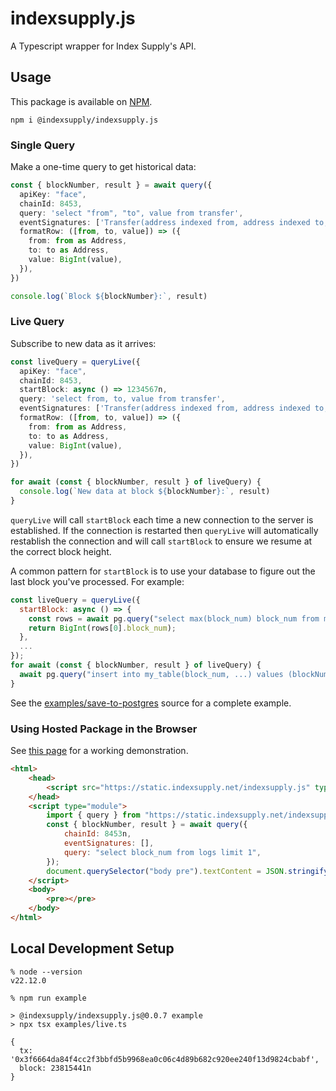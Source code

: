 # indexsupply.js

A Typescript wrapper for Index Supply's API.

## Usage

This package is available on [NPM](https://www.npmjs.com/package/@indexsupply/indexsupply.js).

```
npm i @indexsupply/indexsupply.js
```

### Single Query

Make a one-time query to get historical data:

```typescript
const { blockNumber, result } = await query({
  apiKey: "face",
  chainId: 8453,
  query: 'select "from", "to", value from transfer',
  eventSignatures: ['Transfer(address indexed from, address indexed to, uint256 value)'],
  formatRow: ([from, to, value]) => ({
    from: from as Address,
    to: to as Address,
    value: BigInt(value),
  }),
})

console.log(`Block ${blockNumber}:`, result)
```

### Live Query

Subscribe to new data as it arrives:

```typescript
const liveQuery = queryLive({
  apiKey: "face",
  chainId: 8453,
  startBlock: async () => 1234567n,
  query: 'select from, to, value from transfer',
  eventSignatures: ['Transfer(address indexed from, address indexed to, uint256 value)'],
  formatRow: ([from, to, value]) => ({
    from: from as Address,
    to: to as Address,
    value: BigInt(value),
  }),
})

for await (const { blockNumber, result } of liveQuery) {
  console.log(`New data at block ${blockNumber}:`, result)
}
```

`queryLive` will call `startBlock` each time a new connection to the server is established. If the connection is restarted
then `queryLive` will automatically restablish the connection and will call `startBlock` to ensure we resume at the correct
block height.

A common pattern for `startBlock` is to use your database to figure out the last block you've processed. For example:

```javascript
const liveQuery = queryLive({
  startBlock: async () => {
    const rows = await pg.query("select max(block_num) block_num from my_table");
    return BigInt(rows[0].block_num);
  },
  ...
});
for await (const { blockNumber, result } of liveQuery) {
  await pg.query("insert into my_table(block_num, ...) values (blockNumber, ...)");
}
```

See the [examples/save-to-postgres](examples/save-to-postgres/src/index.ts) source for a complete example.


### Using Hosted Package in the Browser

See [this page](https://indexsupply.github.io/indexsupply.js/examples/index.html) for a working demonstration.

```html
<html>
    <head>
        <script src="https://static.indexsupply.net/indexsupply.js" type="module"></script>
    </head>
    <script type="module">
        import { query } from "https://static.indexsupply.net/indexsupply.js";
        const { blockNumber, result } = await query({
            chainId: 8453n,
            eventSignatures: [],
            query: "select block_num from logs limit 1",
        });
        document.querySelector("body pre").textContent = JSON.stringify({ blockNumber, result });
    </script>
    <body>
        <pre></pre>
    </body>
</html>
```

## Local Development Setup

```
% node --version
v22.12.0

% npm run example

> @indexsupply/indexsupply.js@0.0.7 example
> npx tsx examples/live.ts

{
  tx: '0x3f6664da84f4cc2f3bbfd5b9968ea0c06c4d89b682c920ee240f13d9824cbabf',
  block: 23815441n
}
```
